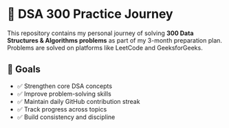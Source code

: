 # 🧠 DSA 300 Practice Journey

This repository contains my personal journey of solving **300 Data Structures & Algorithms problems** as part of my 3-month preparation plan. Problems are solved on platforms like  LeetCode and GeeksforGeeks.

## 🎯 Goals

- ✅ Strengthen core DSA concepts
- ✅ Improve problem-solving skills
- ✅ Maintain daily GitHub contribution streak
- ✅ Track progress across topics
- ✅ Build consistency and discipline



